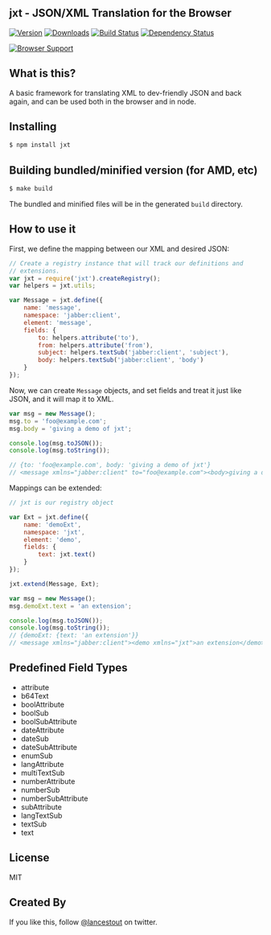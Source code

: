 ## jxt - JSON/XML Translation for the Browser

[![Version](http://img.shields.io/npm/v/jxt.svg)](https://npmjs.org/package/jxt)
[![Downloads](http://img.shields.io/npm/dm/jxt.svg)](https://npmjs.org/package/jxt)
[![Build Status](http://img.shields.io/travis/otalk/jxt.svg)](https://travis-ci.org/otalk/jxt)
[![Dependency Status](http://img.shields.io/david/otalk/jxt.svg)](https://david-dm.org/otalk/jxt)

[![Browser Support](https://ci.testling.com/otalk/jxt.png)](https://ci.testling.com/otalk/jxt)

## What is this?

A basic framework for translating XML to dev-friendly JSON and back again, and can be used
both in the browser and in node.

## Installing

```sh
$ npm install jxt
```

## Building bundled/minified version (for AMD, etc)

```sh
$ make build
```

The bundled and minified files will be in the generated `build` directory.

## How to use it

First, we define the mapping between our XML and desired JSON:

```js
// Create a registry instance that will track our definitions and
// extensions.
var jxt = require('jxt').createRegistry();
var helpers = jxt.utils;

var Message = jxt.define({
    name: 'message',
    namespace: 'jabber:client',
    element: 'message',
    fields: {
        to: helpers.attribute('to'),
        from: helpers.attribute('from'),
        subject: helpers.textSub('jabber:client', 'subject'),
        body: helpers.textSub('jabber:client', 'body')
    }
});
```

Now, we can create `Message` objects, and set fields and treat it just like JSON, and it will map it to XML.

```js
var msg = new Message();
msg.to = 'foo@example.com';
msg.body = 'giving a demo of jxt';

console.log(msg.toJSON());
console.log(msg.toString());

// {to: 'foo@example.com', body: 'giving a demo of jxt'}
// <message xmlns="jabber:client" to="foo@example.com"><body>giving a demo of jxt</body></message>
```

Mappings can be extended:

```js
// jxt is our registry object

var Ext = jxt.define({
    name: 'demoExt',
    namespace: 'jxt',
    element: 'demo',
    fields: {
        text: jxt.text()
    }
});

jxt.extend(Message, Ext);

var msg = new Message();
msg.demoExt.text = 'an extension';

console.log(msg.toJSON());
console.log(msg.toString());
// {demoExt: {text: 'an extension'}}
// <message xmlns="jabber:client"><demo xmlns="jxt">an extension</demo></message>
```

## Predefined Field Types

- attribute
- b64Text
- boolAttribute
- boolSub
- boolSubAttribute
- dateAttribute
- dateSub
- dateSubAttribute
- enumSub
- langAttribute
- multiTextSub
- numberAttribute
- numberSub
- numberSubAttribute
- subAttribute
- langTextSub
- textSub
- text

## License

MIT

## Created By

If you like this, follow [@lancestout](http://twitter.com/lancestout) on twitter.
